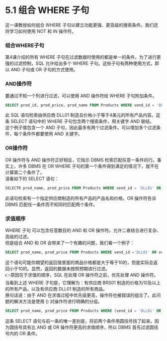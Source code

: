 # 5.1 组合 WHERE 子句
这一课教授如何组合 WHERE 子句以建立功能更强、更高级的搜索条件。我们还将学习如何使用 NOT 和 IN 操作符。      
### 组合WHERE子句
第4课介绍的所有 WHERE 子句在过滤数据时使用的都是单一的条件。为了进行更强的过滤控制，SQL 允许给出多个 WHERE 子句。这些子句有两种使用方式，即以 AND 子句或 OR 子句的方式使用。
    
### AND操作符
要通过不知一个列进行过滤，可以使用 AND 操作符给 WHERE 子句附加条件。
```sql
SELECT prod_id, prod_price, prod_name FROM Products WHERE vend_id = 'DLL01' AND prod_price <= 4;
```
此 SQL 语句检索由供应商 DLL01 制造且价格小于等于4美元的所有产品内容。这条 SELECT 语句中的 WHERE 子句包含两个搜索条件，用关键字 AND 联结。    
这个例子值包含一个 AND 子句，因此最多有两个过滤条件。可以增加多个过滤条件，每个条件件都要使用 AND 关键字。

### OR操作符
OR 操作符与 AND 操作符正好相反，它指示 DBMS 检索匹配任意一条件的行。事实上，许多 DBMS 在 OR WHERE 子句的第一个条件得到满足的情况下，就不在计算第二个条件了。    
请看如下的 SELECT 语句：
```sql
SELECTR prod_name, prod_price FROM Products WHERE vend_id = 'DLL01' OR vend_id = 'BRS01';
```
此语句检索有一个指定供应商制造的所有产品的产品名和价格。OR 操作符告诉 DBMS 匹配任一条件而不知同时匹配两个条件。

### 求值顺序
WHERE 子句 可以包含任意数目的 AND 和 OR 操作符。允许二者结合进行复杂、高级的过滤。      
但是组合 AND 和 OR 会带来了一个有趣的问题，我们看一个例子：
```sql
SELECT prod_name, prod_price FROM Products WHERE vend_id ='DLL01' OR vend_id = 'BRS01' AND prod_price >= 10;
```
这个语句可能你期望的返回值里面的商品价格都是大于等于10的，但是实际会返回小于10的。显然，返回的数据未按照预期进行过滤。      
:point_right:原因在于求值的顺序，SQL 在处理 OR 操作符之前，优先处理 AND 操作符。      
当看到上述 WHERE 子句是，它理解为：有供应商 BRS01 制造的价格为10及以上的所有产品，以及有供应商 DLL01 制造的所有商品。    
换句话说：由于 AND 在求值过程中优先级更高，操作符也被错误的组合了。此问题的解决方法是使用 () 对操作符进行明确的分组。
```sql
SELECT prod_name, prod_price FROM Products WHERE (vend_id = 'DLL01' OR vend_id = 'BRS01') AND prod_price >= 10;
```
这条 SELECT 语句与前一条的唯一差别是，将前两个条件用圆括号括了起来。因为圆括号具有比 AND 或 OR 操作符更高的求值顺序，所以 DBMS 首先过滤圆括号内的 OR 条件。